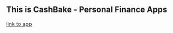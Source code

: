 ## This is CashBake - Personal Finance Apps
[link to app](http://app.ninjacode.jfdd12.is-academy.pl/)

